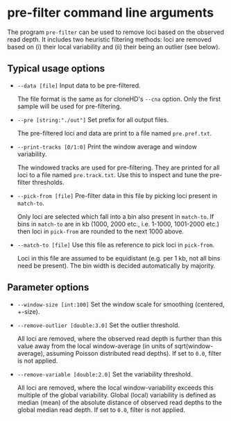 # pre-filter command line arguments

The program `pre-filter` can be used to remove loci based on the observed read depth. It includes two heuristic filtering methods: loci are removed based on (i) their local variability and (ii) their being an outlier (see below). 

## Typical usage options

*    `--data [file]`  Input data to be pre-filtered. 

     The file format is the same as for cloneHD's `--cna` option. Only the first sample will be used for pre-filtering.

*    `--pre [string:"./out"]`  Set prefix for all output files. 

     The pre-filtered loci and data are print to a file named `pre.pref.txt`.

*    `--print-tracks [0/1:0]`  Print the window average and window variability. 
     
     The windowed tracks are used for pre-filtering. They are printed for all loci to a file named `pre.track.txt`. Use this to inspect and tune the pre-filter thresholds.

*    `--pick-from [file]`  Pre-filter data in this file by picking loci present in `match-to`. 

     Only loci are selected which fall into a bin also present in `match-to`. If bins in `match-to` are in kb (1000, 2000 etc., i.e. 1-1000, 1001-2000 etc.) then loci in `pick-from` are rounded to the next 1000 above.

*    `--match-to [file]`  Use this file as reference to pick loci in `pick-from`. 

     Loci in this file are assumed to be equidistant (e.g. per 1 kb, not all bins need be present). The bin width is decided automatically by majority.

## Parameter options

*    `--window-size [int:100]` Set the window scale for smoothing (centered, +-size).

*    `--remove-outlier [double:3.0]`  Set the outlier threshold.

     All loci are removed, where the observed read depth is further than this value away from the local window-average (in units of sqrt(window-average), assuming Poisson distributed read depths). If set to `0.0`, filter is not applied. 

*    `--remove-variable [double:2.0]`  Set the variability threshold.

     All loci are removed, where the local window-variability exceeds this multiple of the global variability. Global (local) variability is defined as median (mean) of the absolute distance of observed read depths to the global median read depth. If set to `0.0`, filter is not applied. 
